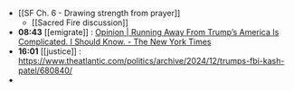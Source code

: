 - [[SF Ch. 6 - Drawing strength from prayer]]
	- [[Sacred Fire discussion]]
- **08:43** [[emigrate]] :  [Opinion | Running Away From Trump’s America Is Complicated. I Should Know. - The New York Times](https://www.nytimes.com/2024/12/01/opinion/trump-election-leaving-expat.html)
- **16:01** [[justice]] :  https://www.theatlantic.com/politics/archive/2024/12/trumps-fbi-kash-patel/680840/
-
